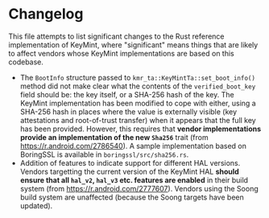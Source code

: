 # Changelog

This file attempts to list significant changes to the Rust reference implementation of KeyMint,
where "significant" means things that are likely to affect vendors whose KeyMint implementations are
based on this codebase.

- The `BootInfo` structure passed to `kmr_ta::KeyMintTa::set_boot_info()` method did not make clear
  what the contents of the `verified_boot_key` field should be: the key itself, or a SHA-256 hash of
  the key.  The KeyMint implementation has been modified to cope with either, using a SHA-256 hash
  in places where the value is externally visible (key attestations and root-of-trust transfer) when
  it appears that the full key has been provided.  However, this requires that **vendor
  implementations provide an implementation of the new `Sha256`** trait (from
  <https://r.android.com/2786540>).  A sample implementation based on BoringSSL is available in
  `boringssl/src/sha256.rs`.
- Addition of features to indicate support for different HAL versions.  Vendors targetting the
  current version of the KeyMint HAL **should ensure that all `hal_v2`, `hal_v3` etc. features are
  enabled** in their build system (from <https://r.android.com/2777607>).  Vendors using the Soong
  build system are unaffected (because the Soong targets have been updated).
